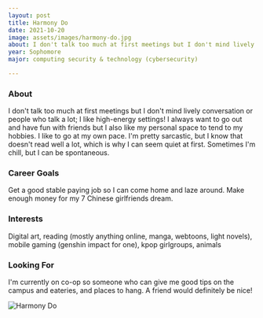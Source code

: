 ```yaml
---
layout: post
title: Harmony Do 
date: 2021-10-20
image: assets/images/harmony-do.jpg
about: I don't talk too much at first meetings but I don't mind lively conversation or people who talk a lot; I like high-energy settings! I always want to go out and have fun with friends but I also like my personal space to tend to my hobbies. I like to go at my own pace. I'm pretty sarcastic, but I know that doesn't read well a lot, which is why I can seem quiet at first. Sometimes I'm chill, but I can be spontaneous.
year: Sophomore
major: computing security & technology (cybersecurity)

---
```


### About

I don't talk too much at first meetings but I don't mind lively conversation or people who talk a lot; I like high-energy settings! I always want to go out and have fun with friends but I also like my personal space to tend to my hobbies. I like to go at my own pace. I'm pretty sarcastic, but I know that doesn't read well a lot, which is why I can seem quiet at first. Sometimes I'm chill, but I can be spontaneous.

### Career Goals

Get a good stable paying job so I can come home and laze around. Make enough money for my 7 Chinese girlfriends dream. 

### Interests

Digital art, reading (mostly anything online, manga, webtoons, light novels), mobile gaming (genshin impact for one), kpop girlgroups, animals

### Looking For

I'm currently on co-op so someone who can give me good tips on the campus and eateries, and places to hang. A friend would definitely be nice!

<div class="text-center my-5">
    <img src="https://sase-drexel.github.io/mentorship-2021/harmony-do.jpg" alt="Harmony Do" class="rounded post-img" />
</div>
